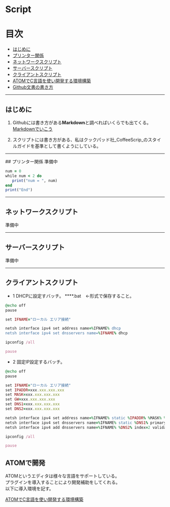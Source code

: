 # Script

# 目次

- [はじめに](#first)
- [プリンター関係](#printscript)
- [ネットワークスクリプト](#netsc)
- [サーバースクリプト](#serversc)
- [クライアントスクリプト](#rename)
- [ATOMでC言語を使い開発する環境構築](ATOM)
- [Github文書の書き方](Gitwrite)
<hr id="first" />

## はじめに

1. Githubには書き方がある**Markdown**と調べればいくらでも出てくる。[Markdownでいこう](https://gist.github.com/wate/7072365)

2. スクリプトには書き方がある、私はクックパッド社_CoffeeScrip_のスタイルガイドを基準として書くようにしている。


<hr id="printscript" />
## プリンター関係
準備中

```rb
num = 0
while num < 2 do
   print("num = ", num)
end
print("End")
```

<hr id="netsc" />

## ネットワークスクリプト
準備中

<hr id="serversc" />

## サーバースクリプト
準備中

<hr id="rename" />

## クライアントスクリプト

+ 1 DHCPに設定すバッチ。
****.bat　←形式で保存すること。

```rb
@echo off
pause

set IFNAME="ローカル エリア接続"

netsh interface ipv4 set address name=%IFNAME% dhcp
netsh interface ipv4 set dnsservers name=%IFNAME% dhcp

ipconfig /all

pause
```

+ 2 固定IP設定するバッチ。

```rb
@echo off
pause

set IFNAME="ローカル エリア接続"
set IPADDR=xxx.xxx.xxx.xxx
set MASK=xxx.xxx.xxx.xxx
set GW=xxx.xxx.xxx.xxx
set DNS1=xxx.xxx.xxx.xxx
set DNS2=xxx.xxx.xxx.xxx

netsh interface ipv4 set address name=%IFNAME% static %IPADDR% %MASK% %GW% 1
netsh interface ipv4 set dnsservers name=%IFNAME% static %DNS1% primary validate=no
netsh interface ipv4 add dnsservers name=%IFNAME% %DNS2% index=2 validate=no

ipconfig /all

pause
```
## ATOMで開発
ATOMというエディタは様々な言語をサポートしている。  
プラグインを導入することにより開発補助をしてくれる。  
以下に導入環境を記す。　　　　　　　　　　　　　　　　　　　　　
 


[ATOMでC言語を使い開発する環境構築](ATOM)
